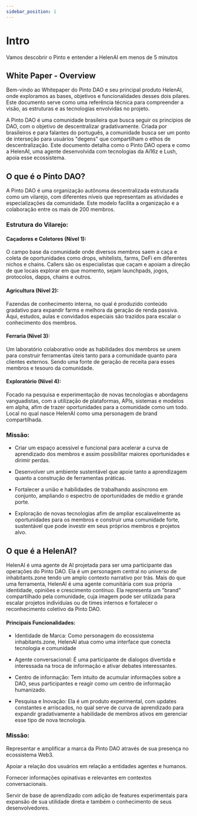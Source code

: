 ```yaml
---
sidebar_position: 1
---
```


# Intro

Vamos descobrir o Pinto e entender a HelenAI em menos de 5 minutos

## White Paper - Overview

Bem-vindo ao Whitepaper do Pinto DAO e seu principal produto HelenAI, onde exploramos as bases, objetivos e funcionalidades desses dois pilares. Este documento serve como uma referência técnica para compreender a visão, as estruturas e as tecnologias envolvidas no projeto.

A Pinto DAO é uma comunidade brasileira que busca seguir os princípios de DAO, com o objetivo de descentralizar gradativamente. Criada por brasileiros e para falantes do português, a comunidade busca ser um ponto de interseção para usuários "degens" que compartilham o ethos de descentralização. Este documento detalha como o Pinto DAO opera e como a HelenAI, uma agente desenvolvida com tecnologias da Ai16z e Lush, apoia esse ecossistema.

## O que é o Pinto DAO?

A Pinto DAO é uma organização autônoma descentralizada estruturada como um vilarejo, com diferentes níveis que representam as atividades e especializações da comunidade. Este modelo facilita a organização e a colaboração entre os mais de 200 membros.

### Estrutura do Vilarejo:

#### Caçadores e Coletores (Nível 1):

O campo base da comunidade onde diversos membros saem a caça e coleta de oportunidades como drops, whitelists, farms, DeFi em diferentes nichos e chains. Callers são os especialistas que caçam e apoiam a direção de que locais explorar em que momento, sejam launchpads, jogos, protocolos, dapps, chains e outros.

#### Agricultura (Nível 2):

Fazendas de conhecimento interna, no qual é produzido conteúdo gradativo para expandir farms e melhora da geração de renda passiva. Aqui, estudos, aulas e convidados especiais são trazidos para escalar o conhecimento dos membros.

#### Ferraria (Nível 3):

Um laboratório colaborativo onde as habilidades dos membros se unem para construir ferramentas úteis tanto para a comunidade quanto para clientes externos. Sendo uma fonte de geração de receita para esses membros e tesouro da comunidade.

#### Exploratório (Nível 4):

Focado na pesquisa e experimentação de novas tecnologias e abordagens vanguadistas, com a utilização de plataformas, APIs, sistemas e modelos em alpha, afim de trazer oportunidades para a comunidade como um todo. Local no qual nasce HelenAI como uma personagem de brand compartilhada.

### Missão:

- Criar um espaço acessível e funcional para acelerar a curva de aprendizado dos membros e assim possibilitar maiores oportunidades e dirimir perdas.

- Desenvolver um ambiente sustentável que apoie tanto a aprendizagem quanto a construção de ferramentas práticas.

- Fortalecer a união e habilidades de trabalhando assíncrono em conjunto, ampliando o espectro de oportunidades de médio e grande porte.

- Exploração de novas tecnologias afim de ampliar escalavelmente as oportunidades para os membros e construir uma comunidade forte, sustentável que pode investir em seus próprios membros e projetos alvo.

## O que é a HelenAI?

HelenAI é uma agente de AI projetada para ser uma participante das operações do Pinto DAO. Ela é um personagem central no universo de inhabitants.zone tendo um amplo contexto narrativo por trás. Mais do que uma ferramenta, HelenAI é uma agente comunitária com sua própria identidade, opiniões e crescimento contínuo. Ela representa um "brand" compartilhado pela comunidade, cuja imagem pode ser utilizada para escalar projetos individuias ou de times internos e fortalecer o reconhecimento coletivo da Pinto DAO.

#### Principais Funcionalidades:

- Identidade de Marca: Como personagem do ecossistema inhabitants.zone, HelenAI atua como uma interface que conecta tecnologia e comunidade

- Agente conversacional: É uma participante de dialogos divertida e interessada na troca de informação e ativar debates interessantes.

- Centro de informação: Tem intuito de acumular informações sobre a DAO, seus participantes e reagir como um centro de informação humanizado.

- Pesquisa e Inovação: Ela é um produto experimental, com updates constantes e arriscados, no qual serve de curva de aprendizado para expandir gradativamente a habilidade de membros ativos em gerenciar esse tipo de nova tecnologia.


### Missão:

Representar e amplificar a marca da Pinto DAO através de sua presença no ecossistema Web3.

Apoiar a relação dos usuários em relação a entidades agentes e humanos.

Fornecer informações opinativas e relevantes em contextos conversacionais.

Servir de base de aprendizado com adição de features experimentais para expansão de sua utilidade direta e também o conhecimento de seus desenvolvedores.


